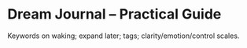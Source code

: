 # Dream Journal – Practical Guide

Keywords on waking; expand later; tags; clarity/emotion/control scales.